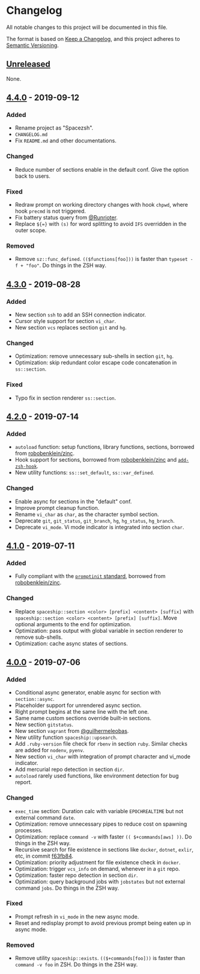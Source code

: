# Changelog
All notable changes to this project will be documented in this file.

The format is based on [Keep a Changelog](https://keepachangelog.com/en/1.0.0/),
and this project adheres to [Semantic Versioning](https://semver.org/spec/v2.0.0.html).

## [Unreleased]
None.

## [4.4.0] - 2019-09-12
### Added
- Rename project as "Spacezsh".
- `CHANGELOG.md`
- Fix `README.md` and other documentations.

### Changed
- Reduce number of sections enable in the default conf. Give the option back to users.

### Fixed
- Redraw prompt on working directory changes with hook `chpwd`, where hook `precmd` is not triggered.
- Fix battery status query from [@Runrioter](https://github.com/denysdovhan/spaceship-prompt/pull/640).
- Replace `${=}` with `(s)` for word splitting to avoid `IFS` overridden in the outer scope.

### Removed
- Remove `sz::func_defined`. `(($functions[foo]))` is faster than `typeset -f + "foo"`. Do things in the ZSH way.

## [4.3.0] - 2019-08-28
### Added
- New section `ssh` to add an SSH connection indicator.
- Cursor style support for section `vi_char`.
- New section `vcs` replaces section `git` and `hg`.

### Changed
- Optimization: remove unnecessary sub-shells in section `git`, `hg`.
- Optimization: skip redundant color escape code concatenation in `ss::section`.

### Fixed
- Typo fix in section renderer `ss::section`.

## [4.2.0] - 2019-07-14
### Added
- `autoload` function: setup functions, library functions, sections, borrowed from [robobenklein/zinc](https://github.com/robobenklein/zinc).
- Hook support for sections, borrowed from [robobenklein/zinc](https://github.com/robobenklein/zinc) and [`add-zsh-hook`](https://github.com/zsh-users/zsh/blob/master/Functions/Misc/add-zsh-hook).
- New utility functions: `ss::set_default`, `ss::var_defined`.

### Changed
- Enable async for sections in the "default" conf.
- Improve prompt cleanup function.
- Rename `vi_char` as `char`, as the character symbol section.
- Deprecate `git`, `git_status`, `git_branch`, `hg`, `hg_status`, `hg_branch`.
- Deprecate `vi_mode`. Vi mode indicator is integrated into section `char`.

## [4.1.0] - 2019-07-11
### Added
- Fully compliant with the [`promptinit` standard](https://github.com/zsh-users/zsh/blob/master/Functions/Prompts/promptinit), borrowed from [robobenklein/zinc](https://github.com/robobenklein/zinc).

### Changed
- Replace `spaceship::section <color> [prefix] <content> [suffix]` with `spaceship::section <color> <content> [prefix] [suffix]`. Move optional arguments to the end for optimization.
- Optimization: pass output with global variable in section renderer to remove sub-shells.
- Optimization: cache async states of sections.

## [4.0.0] - 2019-07-06
### Added
- Conditional async generator, enable async for section with `section::async`.
- Placeholder support for unrendered async section.
- Right prompt begins at the same line with the left one.
- Same name custom sections override built-in sections.
- New section `gitstatus`.
- New section `vagrant` from [@guilhermeleobas](https://github.com/denysdovhan/spaceship-prompt/pull/376).
- New utility function `spaceship::upsearch`.
- Add `.ruby-version` file check for `rbenv` in section `ruby`. Similar checks are added for `nodenv`, `pyenv`.
- New section `vi_char` with integration of prompt character and vi_mode indicator.
- Add mercurial repo detection in section `dir`.
- `autoload` rarely used functions, like environment detection for bug report.

### Changed
- `exec_time` section: Duration calc with variable `EPOCHREALTIME` but not external command `date`.
- Optimization: remove unnecessary pipes to reduce cost on spawning processes.
- Optimization: replace `command -v` with faster `(( $+commands[aws] ))`. Do things in the ZSH way.
- Recursive search for file existence in sections like `docker`, `dotnet`, `exlir`, etc, in commit [f63fb84](https://github.com/laggardkernel/spacezsh-prompt/commit/f63fb8449b6b3b3706f086ba6ab584b679dce247).
- Optimization: priority adjustment for file existence check in `docker`.
- Optimization: trigger `vcs_info` on demand, whenever in a `git` repo.
- Optimization: faster repo detection in section `dir`.
- Optimization: query background jobs with `jobstates` but not external command `jobs`. Do things in the ZSH way.

### Fixed
- Prompt refresh in `vi_mode` in the new async mode.
- Reset and redisplay prompt to avoid previous prompt being eaten up in async mode.

### Removed
- Remove utility `spaceship::exists`. `(($+commands[foo]))` is faster than `command -v foo` in ZSH. Do things in the ZSH way.

[Unreleased]: https://github.com/laggardkernel/spacezsh-prompt/compare/v4.4.0...HEAD
[4.4.0]: https://github.com/laggardkernel/spacezsh-prompt/compare/v4.3.0...v4.4.0
[4.3.0]: https://github.com/laggardkernel/spacezsh-prompt/compare/v4.2.0...v4.3.0
[4.2.0]: https://github.com/laggardkernel/spacezsh-prompt/compare/v4.1.0...v4.2.0
[4.1.0]: https://github.com/laggardkernel/spacezsh-prompt/compare/v4.0.0...v4.1.0
[4.0.0]: https://github.com/laggardkernel/spacezsh-prompt/compare/8ccc6fb...v4.0.0